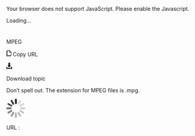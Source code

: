 Your browser does not support JavaScript. Please enable the Javascript.

Loading...

# 

MPEG

![Copy URL](mpeg_files/Copy.png)
Copy URL

![Download](mpeg_files/Download.png)

Download topic

Don’t spell out. The extension for MPEG files is .mpg.

![In progress](mpeg_files/activity-large.gif)

URL :
